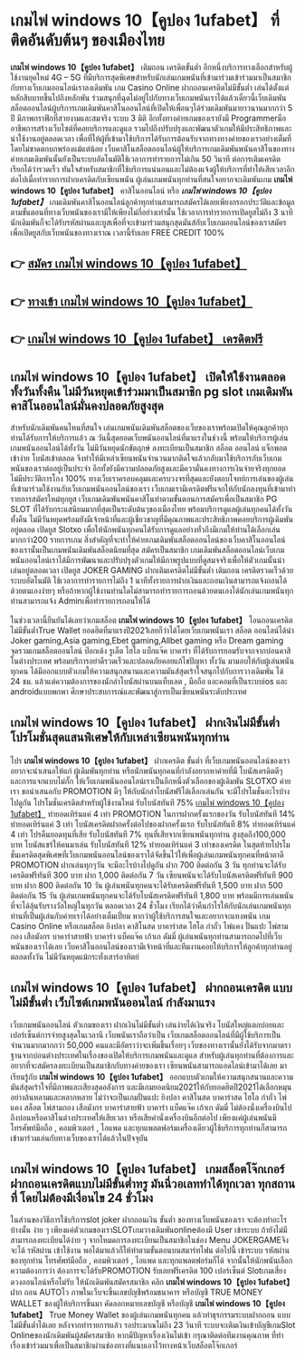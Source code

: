 # เกมไพ่ windows 10【คูปอง 1ufabet】  ที่ติดอันดับต้นๆ ของเมืองไทย

**เกมไพ่ windows 10【คูปอง 1ufabet】** เติมถอน เครดิตขั้นต่ำ  อีกหนึ่งบริการทางเลือกสำหรับผู้ใช้งานยุคใหม่ 4G – 5G ที่มีบริการสุดพิเศษสำหรับนักเล่นเกมพนันที่เข้ามาร่วมเข้าร่วมมาเป็นสมาชิกกับทางเว็บเกมออนไลน์เราลงเดิมพัน เกม Casino Online ฝากถอนเครดิตไม่มีขั้นต่ำ เล่นได้ตั้งแต่ หลักสิบบาทขึ้นไปถึงหลักพัน ร่วมสนุกที่ฉุดไม่อยู่ไปกับทางเว็บเกมพนันเราได้แล้วเดี๋ยวนี้เว็บเดิมพันสล็อตออนไลน์ผู้บริการเกมเดิมพันคาสิโนออนไลน์ที่เปิดให้เพื่อนๆได้ร่วมเดิมพันมายาวนานมากกว่า 5 ปี มีภาพกราฟิกที่สวยงามและสมจริง ระบบ 3 มิติ
อีกทั้งทางค่ายเกมของเรายังมี Programmerมืออาชีพการสร้างเว็บไซต์ที่คอยบริการและดูแล  รวมไปถึงปรับปรุงและพัฒนาตัวเกมให้มีประสิทธิภาพและน่าใช้งานอยู่ตลอดเวลา เพื่อที่ให้ผู้ที่เข้ามาใช้บริการได้รับการต้อนรับจากทางทางค่ายของเราอย่างเต็มที่โดยไม่ขาดตกบกพร่องแม้แต่น้อย เว็บคาสิโนสล็อตออนไลน์ผู้ให้บริการเกมเดิมพันพนันคาสิโนของทางค่ายเกมเดิมพันนั้นยังเป็นระบบอัตโนมัติใช้เวลาการทำรายการไม่เกิน 50 วินาที ต่อการเติมเครดิต เรียกได้ว่ารวดเร็ว ทันใจสำหรับสมาชิกที่ใช้บริการแน่นอนและไม่ต้องแจ้งผู้ให้บริการที่ทำให้เสียเวลาอีกต่อไปเมื่อทำรายการฝากเครดิตกับเซียนพนัน
ผู้เล่นเกมพนันทุกท่านที่สนใจอยากจะเดิมพันเกม **เกมไพ่ windows 10【คูปอง 1ufabet】** คาสิโนออนไลน์ หรือ ***เกมไพ่ windows 10【คูปอง 1ufabet】*** เกมเดิมพันคาสิโนออนไลน์ลูกค้าทุกท่านสามารถสมัครได้เลยเพียงกรอกประวัติและข้อมูลตามขั้นตอนที่ทางเว็บพนันของเรามีให้เพียงไม่กี่อย่างเท่านั้น ใช้เวลาการทำรายการเปิดยูสไม่ถึง 3 นาทีนักเดิมพันก็จะได้รับรหัสผ่านและยูสเพื่อที่จะเข้ามาร่วมสนุกสุดมันส์กับเว็บเกมออนไลน์ของเราสมัครเพื่อเปิดยูสกับเว็บพนันของทางเราณ เวลานี้รับเลย FREE CREDIT 100%

## 👉 [สมัคร เกมไพ่ windows 10【คูปอง 1ufabet】](https://archa888.com/)
## 👉 [ทางเข้า เกมไพ่ windows 10【คูปอง 1ufabet】](https://archa888.com/)
## 👉 [เกมไพ่ windows 10【คูปอง 1ufabet】 เครดิตฟรี](https://archa888.com/)

## เกมไพ่ windows 10【คูปอง 1ufabet】 เปิดให้ใช้งานตลอด ทั้งวันทั้งคืน ไม่มีวันหยุดเข้าร่วมมาเป็นสมาชิก pg slot เกมเดิมพันคาสิโนออนไลน์มั่นคงปลอดภัยสูงสุด

สำหรับนักเดิมพันคนไหนที่สนใจ เล่นเกมพนันเดิมพันสล็อตของเว็บของเราพร้อมเปิดให้คุณลูกค้าทุกท่านได้รับการให้บริการแล้ว ณ วันนี้สุดยอดเว็บพนันออนไลน์ที่มาแรงในช่วงนี้ พร้อมให้บริการผู้เล่นเกมพนันออนไลน์ได้ทั้งวัน ไม่มีวันหยุดนักขัตฤกษ์ ลงทะเบียนเป็นสมาชิก สล็อต ออนไลน์ แจ็กพอตเข้าง่าย โบนัสเข้าตลอด จึงทำให้มีเหล่าเซียนพนันจำนวนมากติดใจแล้วกลับมาใช้บริการกับเว็บเกมพนันของเราต่ออยู่เป็นประจำ อีกทั้งยังมีความปลอดภัยสูงและมีความั่นคงทางการเงินจ่ายจริงทุกยอดไม่มีประวัติการโกง 100% ทางเว็บเราครอบคลุมและครบวงจรที่สุดและยังตอบโจทย์การเล่นของผู้เล่นที่เข้ามาร่วมใช้งานกับเว็บเกมพนันออนไลน์ของเรา
เว็บเกมเรามีเครดิตฟรีแจกให้กับนักลงทุนที่เข้ามาทำรายการสมัครใหม่ทุกยูส เว็บเกมเดิมพันพนันคาสิโนทำตามขั้นตอนการสมัครเพื่อเป็นสมาชิก  PG SLOT ที่ได้รับกระแสนิยมมากที่สุดเป็นระดับต้นๆของเมืองไทย พร้อมบริการดูแลผู้เล่นทุกคนได้ทั้งวันทั้งคืน ไม่มีวันหยุดพร้อมยังมีเจ้าหน้าที่และผู้เชี่ยวชาญที่มีคุณภาพและประสิทธิภาพคอยบริการผู้เดิมพันอยู่ตลอด เปิดยูส Slotxo เพื่อให้นักพนันทุกคนได้รับการดูแลอย่างทั่วถึงมีเกมให้ท่านได้เลือกเล่นมากกว่า200 รายการเกม
สิ่งสำคัญที่จะทำให้ค่ายเกมเดิมพันสล็อตออนไลน์ของเว็บคาสิโนออนไลน์ของเรานั้นเป็นเกมพนันเดิมพันสล็อตนิยมที่สุด สมัครเป็นสมาชิก  เกมเดิมพันสล็อตออนไลน์เว็บเกมพนันออนไลน์เราได้มีการพัฒนาและปรับปรุงตัวเกมให้มีภาพรูปแบบที่ดูสมจจริงเพื่อให้ตัวเกมนั้นน่าเล่นอยู่ตลอดเวลา เปิดยูส JOKER GAMING ฝากเติมเครดิตไม่มีขั้นต่ำ เติมถอน เครดิตรวดเร็วด้วยระบบอัตโนมัติ ใช้เวลาการทำรายการไม่ถึง 1 นาทีทั้งรายการฝากเงินและถอนเงินสามารถแจ้งถอนได้ด้วยตนเองง่ายๆ หรือถ้าหากผู้ใช้งานท่านใดไม่สามารถทำรายการถอนด้วยตนเองได้นักเล่นเกมพนันทุกท่านสามารถแจ้ง Adminเพื่อทำรายการถอนให้ได้

ในช่วงเวลานี้ยืนยันได้เลยว่าเกมสล็อต **เกมไพ่ windows 10【คูปอง 1ufabet】** โอนถอนเครดิตไม่มีขั้นต่ำTrue Wallet ยอดฮิตที่มาแรงปี2021เลยก็ว่าได้โดยเว็บเกมพนันเรา สล็อต ออนไลน์ได้นำ  Joker gaming,Asia gaming,Ebet gaming,Allbet gaming หรือ Dream gaming จุดรวมเกมสล็อตออนไลน์ ป๊อกเด้ง รูเล็ต ไฮโล แบ็กแจ๊ค บาคาร่า ที่ได้รับการยอมรับจากจากบ่อนคาสิโนต่างประเทศ พร้อมบริการอย่าดีรวดเร็วและปลอดภัยคอยแก้ไขปัญหา ทั้งวัน มามอบให้กับผู้เล่นพนันทุกคน ได้มีออกแบบตัวเกมให้ความสนุกสนานและความมันส์สุดเร้าใจสนุกไปกับการวางเดิมพัน ได้ 24 ชม. แล้วแต่ความต้องการของนักล่าโบนัสผ่านบนแท็บเลต , มือถือ และคอมที่เป็นระบบios และ androidแบบพกพา ศึกษาประสบการณ์และพัฒนาสู่การเป็นเซียนพนันระดับประเทศ

## เกมไพ่ windows 10【คูปอง 1ufabet】 ฝากเงินไม่มีขั้นต่ำ โปรโมชั่นสุดแสนพิเศษให้กับเหล่าเซียนพนันทุกท่าน

โปร **เกมไพ่ windows 10【คูปอง 1ufabet】** ฝากเครดิต ขั้นต่ำ ที่เว็บเกมพนันออนไลน์ของเราอยากจะนำเสนอให้แก่  ผู้เดิมพันทุกท่าน หรือนักพนันทุกคนที่กำลังอยากหาค่ายที่มี โบนัสเครดิตดีๆ และการแจกแบบไม่กั๊ก ให้เว็บเกมพนันออนไลน์เราเป็นอีกหนึ่งตัวเลือกของผู้เดิมพัน SLOTXO ค่ายเรา ขอนำเสนอกับ PROMOTION ดีๆ ให้กับนักล่าโบนัสฟรีได้เลือกเล่นกัน จะมีโปรโมชั่นอะไรบ้างไปดูกัน
โปรโมชั่นเครดิตสำหรับผู้ใช้งานใหม่ รับโบนัสทันที 75% [เกมไพ่ windows 10【คูปอง 1ufabet】](https://archa888.com/) ทำยอดเทิร์นแค่ 4 เท่า
 PROMOTION ในการฝากครั้งแรกของวัน รับโบนัสทันที 14% ทำยอดเทิร์นแค่ 3 เท่า
โบนัสเครดิตฝากครั้งต่อไปของฝากครั้งแรก รับโบนัสทันที 8% ทำยอดเทิร์นแค่ 4 เท่า
โปรคืนยอดทุนที่เสีย รับโบนัสทันที 7% ทุนที่เสียจากเซียนพนันทุกท่าน สูงสุดถึง100,000 บาท
โบนัสแชร์ให้คนมาเล่น รับโบนัสทันที 12% ทำยอดเทิร์นแค่ 3 เท่าของเครดิต
ในสุดท้ายโปรโมชั่นเครดิตสุดพิเศษที่เว็บเกมพนันออนไลน์ของเราได้จัดขึ้นไว้ให้เพื่อผู้เล่นเกมพนันทุกคนที่หน้าตาดี  PROMOTION ฝากเล่นทุกๆวัน จะมีอะไรบ้างไปดูกัน
ฝาก 700 ติดต่อกัน 3 วัน ทุกท่านจะได้รับเครดิตฟรีทันที 300 บาท
ฝาก 1,000 ติดต่อกัน 7 วัน เซียนพนันจะได้รับโบนัสเครดิตฟรีทันที 900 บาท
ฝาก 800 ติดต่อกัน 10 วัน ผู้เล่นพนันทุกคนจะได้รับเครดิตฟรีทันที 1,500 บาท
ฝาก 500 ติดต่อกัน 15 วัน ผู้เล่นเกมพนันทุกคนจะได้รับโบนัสเครดิตฟรีทันที 1,800 บาท
พร้อมมีการเล่นพนันที่จะได้ลุ้นรับรางวัลใหญ่ในทุกวัน ตลอดเวลา 24 ชั่วโมง เรียกได้ว่าคืนกำไรให้กับนักเล่นเกมพนันทุกท่านที่เป็นผู้เล่นกับค่ายเราได้อย่างเต็มเปี่ยม หากว่าผู้ใช้บริการสนใจและอยากจะแทงพนัน เกม  Casino Online หรือเกมสล็อต ยิงปลา คาสิโนสด บาคาร่าสด ไฮโล กำถั่ว ไพ่แคง ปั่นแปะ ไพ่สามกอง เสือมังกร บาคาร่าสายฟ้า บาคาร่า แบ็คแจ๊ค เก้าเก ดัมมี่ ผู้เล่นพนันทุกท่านสามารถกดไปที่เว็บพนันของเราได้เลย เว็บคาสิโนออนไลน์ของเรามีเจ้าหน้าที่และทีมงานคอยให้บริการให้ลูกค้าทุกท่านอยู่ ตลอดทั้งวัน ไม่มีวันหยุดแม้กระทั่งเสาร์อาทิตย์

## เกมไพ่ windows 10【คูปอง 1ufabet】 ฝากถอนเครดิต แบบไม่มีขั้นต่ำ  เว็บไซต์เกมพนันออนไลน์ กำลังมาแรง

เว็บเกมพนันออนไลน์ ตัวเกมของเรา ฝากเงินไม่มีขั้นต่ำ เล่นง่ายได้เงินจริง โบนัสใหญ่แตกบ่อยและเปอร์เซ็นต์การจ่ายสูงสุดในเวลานี เว็บพนันเราถือว่าเป็น เว็บเกมสล็อตออนไลน์ที่มีผู้ใช้บริการเป็นจำนวนมากมากกว่า 50,000 คนและมีอัตราว่าจะเพิ่มขึ้นเรื่อยๆ เว็บของทางเรานั้นยังได้รับจากมาตราฐานจากบ่อนต่างประเทศในเรื่องของเปิดให้บริการเกมพนันและดูแล สำหรับผู้เล่นทุกท่านที่ต้องการและอยากที่จะสมัครลงทะเบียนเป็นสมาชิกกับทางค่ายของเรา เซียนพนันสามารถแอดไลน์เข้ามาได้เลย
	มาเรียนรู้กับ **เกมไพ่ windows 10【คูปอง 1ufabet】** ออกแบบตัวเกมให้ความสนุกสนานและความมันส์สุดเร้าใจที่มีภาพและเสียงสุดอลังการ และมีเกมยอดนิยม2021ให้กับยอดฮิตปี2021ได้เลือกหมุนอย่างล้นหลามและหลากหลาย  ไม่ว่าจะเป็นเกมปั่นแปะ ยิงปลา คาสิโนสด บาคาร่าสด ไฮโล กำถั่ว ไพ่แคง สล็อต ไพ่สามกอง เสือมังกร บาคาร่าสายฟ้า บาคาร่า แบ็คแจ๊ค เก้าเก ดัมมี่ ไม่ต้องนั่งเครื่องบินไปถึงบ่อนหรือคาสิโนต่างประเทศให้เสียเวลา หรือเสียค่านั่งเครื่องบินอีกต่อไป เพียงแค่ผู้เล่นพนันมีโทรศัพท์มือถือ , คอมพิวเตอร์ , ไอแพด และทุกแพลตฟอร์มเครื่องเดียวผู้ใช้บริการทุกท่านก็สามารถเข้ามาร่วมเล่นกับทางเว็บของเราได้แล้วในปัจจุบัน

## เกมไพ่ windows 10【คูปอง 1ufabet】 เกมสล็อตโจ๊กเกอร์ฝากถอนเครดิตแบบไม่มีขั้นต่ำทรู มันนี่วอเลททำได้ทุกเวลา ทุกสถานที่ โดยไม่ต้องมีเงื่อนไข 24 ชั่วโมง

ในส่วนของวิธีการใช้บริการslot joker ฝากถอนเงิน ขั้นต่ำ ของทางเว็บพนันของเรา จะต้องทำอะไรบ้างนั้น ง่าย ๆ เพียงแค่ตัวเกมของเราSLOTเกมวางเดิมพันonlineต้องมี User เข้าระบบ ถ้ายังไม่มีสามารถลงทะเบียนได้ง่าย ๆ จากโหมดการลงทะเบียนเป็นสมาชิกในช่อง Menu JOKERGAMEจึงจะได้ รหัสผ่าน เข้าใช้งาน พอได้มาแล้วก็ให้ทำตามขั้นตอนบนสมาร์ทโฟน ต่อไปนี้
เข้าระบบ รหัสผ่าน  ของทุกท่าน โทรศัพท์มือถือ , คอมพิวเตอร์ , ไอแพด และทุกแพลตฟอร์มก็ได้
จากนั้นให้นักพนันเลือกความต้องการว่า ต้องการจะได้รับPROMOTION รับเลยฟรีเครดิต 100 เปอร์เซ็นต์  Slotเกมเสี่ยงดวงออนไลน์หรือไม่รับ
ให้นักเดิมพันสมัครสมาชิก คลิก **เกมไพ่ windows 10【คูปอง 1ufabet】** ฝาก ถอน AUTOไว ภาพในเว็บจะขึ้นเลขบัญชีพร้อมธนาคาร หรือบัญชี TRUE MONEY WALLET ของผู้ให้บริการขึ้นมา
คัดลอกหมายเลขบัญชี หรือบัญชี **เกมไพ่ windows 10【คูปอง 1ufabet】** True Money Wallet ของผู้เล่นเกมพนันทุกคน แล้วทำธุรกรรมระบบฝากถอน แบบไม่มีขั้นต่ำได้เลย
หลังจากทำรายการแล้ว รอประมาณไม่ถึง 23 วินาที ระบบจะเติมเงินเข้าบัญชีเกมSlot Onlineของนักเดิมพันผู้สมัครสมาชิก
หากมีปัญหาเรื่องเงินไม่เข้า กรุณาติดต่อทีมงานคุณภาพ ที่ทำเรื่องเข้าร่วมมาเพื่อเป็นสมาชิกผ่านช่องทางที่แนบเอาไว้ทางหน้าเว็บสล็อตโจ๊กเกอร์


